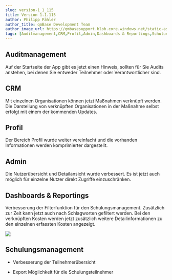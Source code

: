 ```yaml
---
slug: version-1_1_115
title: Version 1.1.115
author: Philipp Pähler
author_title: qmBase Development Team
author_image_url: https://qmbasesupport.blob.core.windows.net/static-assets/img/persons/paehler_round.png
tags: [Auditmanagement,CRM,Profil,Admin,Dashboards & Reportings,Schulungsmanagement,Changelog]
---
```

## Auditmanagement

Auf der Startseite der App gibt es jetzt einen Hinweis, sollten für Sie Audits anstehen, bei denen Sie entweder Teilnehmer oder Verantwortlicher sind.

## CRM

Mit einzelnen Organisationen können jetzt Maßnahmen verknüpft werden. Die Darstellung von verknüpften Organisationen in der Maßnahme selbst erfolgt mit einem der kommenden Updates.

## Profil

Der Bereich Profil wurde weiter vereinfacht und die vorhanden Informationen werden komprimierter dargestellt.

## Admin

Die Nutzerübersicht und Detailansicht wurde verbessert. Es ist jetzt auch möglich für einzelne Nutzer direkt Zugriffe einzuschränken.

## Dashboards & Reportings

Verbesserung der Filterfunktion für den Schulungsmanagement. Zusätzlich zur Zeit kann jetzt auch nach Schlagworten gefiltert werden. Bei den verknüpften Kosten werden jetzt zusätzlich weitere Detailinformationen zu den einzelnen erfassten Kosten angezeigt.

![](https://caqadmin.blob.core.windows.net/releasenotes/101-images/mceclip0.png)

## Schulungsmanagement

*   Verbesserung der Teilnehmerübersicht

*   Export Möglichkeit für die Schulungsteilnehmer